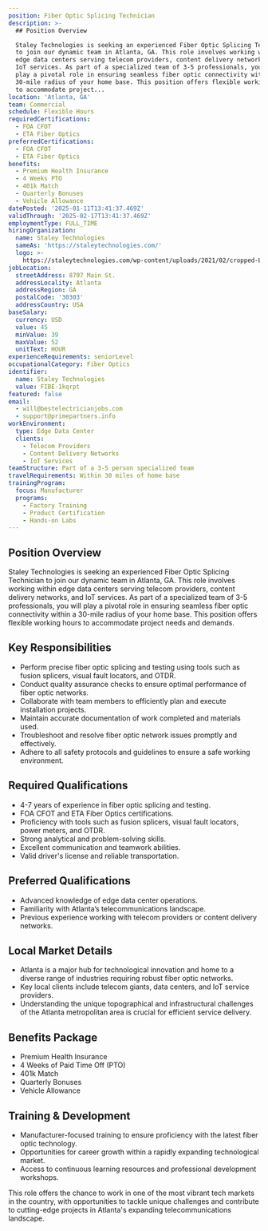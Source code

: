 ```yaml
---
position: Fiber Optic Splicing Technician
description: >-
  ## Position Overview

  Staley Technologies is seeking an experienced Fiber Optic Splicing Technician
  to join our dynamic team in Atlanta, GA. This role involves working within
  edge data centers serving telecom providers, content delivery networks, and
  IoT services. As part of a specialized team of 3-5 professionals, you will
  play a pivotal role in ensuring seamless fiber optic connectivity within a
  30-mile radius of your home base. This position offers flexible working hours
  to accommodate project...
location: 'Atlanta, GA'
team: Commercial
schedule: Flexible Hours
requiredCertifications:
  - FOA CFOT
  - ETA Fiber Optics
preferredCertifications:
  - FOA CFOT
  - ETA Fiber Optics
benefits:
  - Premium Health Insurance
  - 4 Weeks PTO
  - 401k Match
  - Quarterly Bonuses
  - Vehicle Allowance
datePosted: '2025-01-11T13:41:37.469Z'
validThrough: '2025-02-17T13:41:37.469Z'
employmentType: FULL_TIME
hiringOrganization:
  name: Staley Technologies
  sameAs: 'https://staleytechnologies.com/'
  logo: >-
    https://staleytechnologies.com/wp-content/uploads/2021/02/cropped-Logo_StaleyTechnologies.png
jobLocation:
  streetAddress: 8797 Main St.
  addressLocality: Atlanta
  addressRegion: GA
  postalCode: '30303'
  addressCountry: USA
baseSalary:
  currency: USD
  value: 45
  minValue: 39
  maxValue: 52
  unitText: HOUR
experienceRequirements: seniorLevel
occupationalCategory: Fiber Optics
identifier:
  name: Staley Technologies
  value: FIBE-1kqrpt
featured: false
email:
  - will@bestelectricianjobs.com
  - support@primepartners.info
workEnvironment:
  type: Edge Data Center
  clients:
    - Telecom Providers
    - Content Delivery Networks
    - IoT Services
teamStructure: Part of a 3-5 person specialized team
travelRequirements: Within 30 miles of home base
trainingProgram:
  focus: Manufacturer
  programs:
    - Factory Training
    - Product Certification
    - Hands-on Labs
---
```




## Position Overview
Staley Technologies is seeking an experienced Fiber Optic Splicing Technician to join our dynamic team in Atlanta, GA. This role involves working within edge data centers serving telecom providers, content delivery networks, and IoT services. As part of a specialized team of 3-5 professionals, you will play a pivotal role in ensuring seamless fiber optic connectivity within a 30-mile radius of your home base. This position offers flexible working hours to accommodate project needs and demands.

## Key Responsibilities
- Perform precise fiber optic splicing and testing using tools such as fusion splicers, visual fault locators, and OTDR.
- Conduct quality assurance checks to ensure optimal performance of fiber optic networks.
- Collaborate with team members to efficiently plan and execute installation projects.
- Maintain accurate documentation of work completed and materials used.
- Troubleshoot and resolve fiber optic network issues promptly and effectively.
- Adhere to all safety protocols and guidelines to ensure a safe working environment.

## Required Qualifications
- 4-7 years of experience in fiber optic splicing and testing.
- FOA CFOT and ETA Fiber Optics certifications.
- Proficiency with tools such as fusion splicers, visual fault locators, power meters, and OTDR.
- Strong analytical and problem-solving skills.
- Excellent communication and teamwork abilities.
- Valid driver's license and reliable transportation.

## Preferred Qualifications
- Advanced knowledge of edge data center operations.
- Familiarity with Atlanta’s telecommunications landscape.
- Previous experience working with telecom providers or content delivery networks.

## Local Market Details
- Atlanta is a major hub for technological innovation and home to a diverse range of industries requiring robust fiber optic networks.
- Key local clients include telecom giants, data centers, and IoT service providers.
- Understanding the unique topographical and infrastructural challenges of the Atlanta metropolitan area is crucial for efficient service delivery.

## Benefits Package
- Premium Health Insurance
- 4 Weeks of Paid Time Off (PTO)
- 401k Match
- Quarterly Bonuses
- Vehicle Allowance

## Training & Development
- Manufacturer-focused training to ensure proficiency with the latest fiber optic technology.
- Opportunities for career growth within a rapidly expanding technological market.
- Access to continuous learning resources and professional development workshops.

This role offers the chance to work in one of the most vibrant tech markets in the country, with opportunities to tackle unique challenges and contribute to cutting-edge projects in Atlanta's expanding telecommunications landscape.
